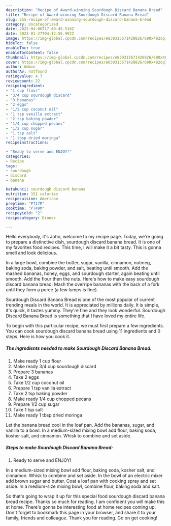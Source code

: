 ```yaml
---
description: "Recipe of Award-winning Sourdough Discard Banana Bread"
title: "Recipe of Award-winning Sourdough Discard Banana Bread"
slug: 255-recipe-of-award-winning-sourdough-discard-banana-bread
category: Uncategorized
date: 2022-04-06T17:40:45.516Z
date: 2023-01-27T04:12:55.992Z
image: https://img-global.cpcdn.com/recipes/e839313671428826/680x482cq70/sourdough-discard-banana-bread-recipe-main-photo.jpg
hideToc: false
enableToc: true
enableTocContent: false
thumbnail: https://img-global.cpcdn.com/recipes/e839313671428826/680x482cq70/sourdough-discard-banana-bread-recipe-main-photo.jpg
cover: https://img-global.cpcdn.com/recipes/e839313671428826/680x482cq70/sourdough-discard-banana-bread-recipe-main-photo.jpg
author: Admin
authorAv: notfound
ratingvalue: 4.7
reviewcount: 22
recipeingredient:
- "1 cup flour"
- "3/4 cup sourdough discard"
- "3 bananas"
- "2 eggs"
- "1/2 cup coconut oil"
- "1 tsp vanilla extract"
- "2 tsp baking powder"
- "1/4 cup chopped pecans"
- "1/2 cup sugar"
- "1 tsp salt"
- "1 tbsp dried moringa"
recipeinstructions:

- "Ready to serve and ENJOY!"
categories:
- Recipe
tags:
- sourdough
- discard
- banana

katakunci: sourdough discard banana 
nutrition: 151 calories
recipecuisine: American
preptime: "PT17M"
cooktime: "PT49M"
recipeyield: "2"
recipecategory: Dinner

---
```



Hello everybody, it's John, welcome to my recipe page. Today, we're going to prepare a distinctive dish, sourdough discard banana bread. It is one of my favorites food recipes. This time, I will make it a bit tasty. This is gonna smell and look delicious.

In a large bowl, combine the butter, sugar, vanilla, cinnamon, nutmeg, baking soda, baking powder, and salt, beating until smooth. Add the mashed bananas, honey, eggs, and sourdough starter, again beating until smooth. Add the flour then the nuts. Here&#39;s how to make easy sourdough discard banana bread: Mash the overripe bananas with the back of a fork until they form a puree (a few lumps is fine).

Sourdough Discard Banana Bread is one of the most popular of current trending meals in the world. It is appreciated by millions daily. It is simple, it's quick, it tastes yummy. They're fine and they look wonderful. Sourdough Discard Banana Bread is something that I have loved my entire life.


To begin with this particular recipe, we must first prepare a few ingredients. You can cook sourdough discard banana bread using 11 ingredients and 0 steps. Here is how you cook it.

<!--inarticleads1-->

##### The ingredients needed to make Sourdough Discard Banana Bread:

1. Make ready 1 cup flour
1. Make ready 3/4 cup sourdough discard
1. Prepare 3 bananas
1. Take 2 eggs
1. Take 1/2 cup coconut oil
1. Prepare 1 tsp vanilla extract
1. Take 2 tsp baking powder
1. Make ready 1/4 cup chopped pecans
1. Prepare 1/2 cup sugar
1. Take 1 tsp salt
1. Make ready 1 tbsp dried moringa


Let the banana bread cool in the loaf pan. Add the bananas, sugar, and vanilla to a bowl. In a medium-sized mixing bowl add flour, baking soda, kosher salt, and cinnamon. Whisk to combine and set aside. 

<!--inarticleads2-->

##### Steps to make Sourdough Discard Banana Bread:


1. Ready to serve and ENJOY!

In a medium-sized mixing bowl add flour, baking soda, kosher salt, and cinnamon. Whisk to combine and set aside. In the bowl of an electric mixer add brown sugar and butter. Coat a loaf pan with cooking spray and set aside. In a medium-size mixing bowl, combine flour, baking soda and salt. 

So that's going to wrap it up for this special food sourdough discard banana bread recipe. Thanks so much for reading. I am confident you will make this at home. There's gonna be interesting food at home recipes coming up. Don't forget to bookmark this page in your browser, and share it to your family, friends and colleague. Thank you for reading. Go on get cooking!
